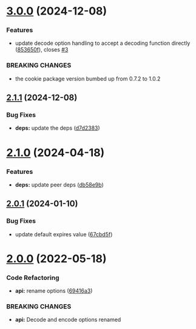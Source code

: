 # [3.0.0](https://github.com/dqunbp/use-cookie-state/compare/v2.1.1...v3.0.0) (2024-12-08)


### Features

* update decode option handling to accept a decoding function directly ([853650f](https://github.com/dqunbp/use-cookie-state/commit/853650fb8de362b7f5d1e4786d2f17c70516aab1)), closes [#3](https://github.com/dqunbp/use-cookie-state/issues/3)


### BREAKING CHANGES

* the cookie package version bumbed up from 0.7.2 to 1.0.2

## [2.1.1](https://github.com/dqunbp/use-cookie-state/compare/v2.1.0...v2.1.1) (2024-12-08)


### Bug Fixes

* **deps:** update the deps ([d7d2383](https://github.com/dqunbp/use-cookie-state/commit/d7d23834a8b58fa3ad998eb04b2a039860b4252d))

# [2.1.0](https://github.com/dqunbp/use-cookie-state/compare/v2.0.1...v2.1.0) (2024-04-18)


### Features

* **deps:** update peer deps ([db58e9b](https://github.com/dqunbp/use-cookie-state/commit/db58e9b3c2fea23080df29dfc591f7c9f53fa6b3))

## [2.0.1](https://github.com/dqunbp/use-cookie-state/compare/v2.0.0...v2.0.1) (2024-01-10)


### Bug Fixes

* update default expires value ([67cbd5f](https://github.com/dqunbp/use-cookie-state/commit/67cbd5f72772e8b23d0e9c6f02fd9cc14a457385))

# [2.0.0](https://github.com/dqunbp/use-cookie-state/compare/v1.4.0...v2.0.0) (2022-05-18)


### Code Refactoring

* **api:** rename options ([69416a3](https://github.com/dqunbp/use-cookie-state/commit/69416a3b64f4154a726b8e24c90a179c4222101a))


### BREAKING CHANGES

* **api:** Decode and encode options renamed
